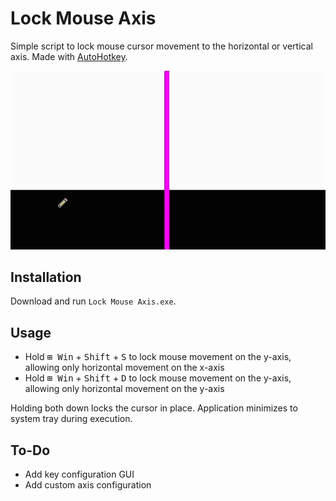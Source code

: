 # Lock Mouse Axis
Simple script to lock mouse cursor movement to the horizontal or vertical axis. Made with [AutoHotkey](https://www.autohotkey.com/ "AutoHotkey").

![Demo](img/00.gif)

## Installation

Download and run `Lock Mouse Axis.exe`.

## Usage

* Hold <kbd>⊞ Win</kbd> + <kbd>Shift</kbd> + <kbd>S</kbd> to lock mouse movement on the y-axis, allowing only horizontal movement on the x-axis
* Hold <kbd>⊞ Win</kbd> + <kbd>Shift</kbd> + <kbd>D</kbd> to lock mouse movement on the y-axis, allowing only horizontal movement on the y-axis

Holding both down locks the cursor in place. Application minimizes to system tray during execution.

## To-Do

* Add key configuration GUI
* Add custom axis configuration
